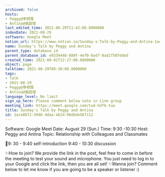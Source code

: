 ```yaml
---
archived: false
hosts:
- Peggy@李明霈
- Antina@張庭瑄
last_edited_time: 2021-08-29T11:42:00.0000000
indexDate: 2021-08-29
software: Google Meet
notion_url: https://www.notion.so/Sunday-s-Talk-by-Peggy-and-Antina-1ace8b7139464daaa62d96dbde56f112
name: Sunday's Talk by Peggy and Antina
parent_type: database_id
parent_database_id: e9339446-880f-4ef0-8ad7-8ad1f507dded
created_time: 2021-08-02T12:27:00.0000000
object: page
talktime: 2021-08-29T09:30:00.0000000
tags:
- Talk
- 2021-08-29
- Peggy@李明霈
- Antina@張庭瑄
language_level: No limit
sign_up_here: Please comment below note in Line group
meeting_link: https://meet.google.com/tud-hdfb-tua
title: Sunday's Talk by Peggy and Antina
id: 1ace8b71-3946-4daa-a62d-96dbde56f112
---
```


Software: Google 
Meet Date: August 29 (Sun.) Time: 9:30 -10:30
Host: Peggy and Antina Topic: Relationship with Colleagues and Classmates

📅9: 30 - 9:40 self-introduction 9:40 - 10:30 discussion

✨How to join? We provide the link in the post, feel free to come in before the meeting to test your sound and microphone. You just need to log in to your Google and click the link, then you are all set!
✨Wanna join? Comment below to let me know if you are going to be a speaker or listener :)








